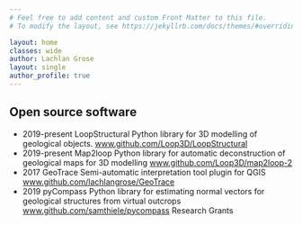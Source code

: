 ```yaml
---
# Feel free to add content and custom Front Matter to this file.
# To modify the layout, see https://jekyllrb.com/docs/themes/#overriding-theme-defaults

layout: home
classes: wide
author: Lachlan Grose
layout: single
author_profile: true
---
```

Open source software
--------------------
* 2019-present	LoopStructural	Python library for 3D modelling of geological objects. 	www.github.com/Loop3D/LoopStructural
* 2019-present	Map2loop	Python library for automatic deconstruction of geological maps for 3D modelling	www.github.com/Loop3D/map2loop-2
* 2017	GeoTrace	Semi-automatic interpretation tool plugin for QGIS	www.github.com/lachlangrose/GeoTrace
* 2019	pyCompass	Python library for estimating normal vectors for geological structures from virtual outcrops	www.github.com/samthiele/pycompass
Research Grants